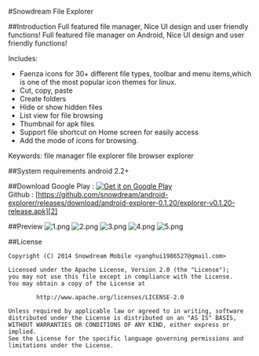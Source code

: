 #Snowdream File Explorer

##Introduction
Full featured file manager, Nice UI design and user friendly functions!
Full featured file manager on Android, Nice UI design and user friendly functions!

Includes:
* Faenza icons for 30+ different file types, toolbar and menu items,which is one of the most popular icon themes for linux.
* Cut, copy, paste
* Create folders
* Hide or show hidden files
* List view for file browsing
* Thumbnail for apk files
* Support file shortcut on Home screen for easily access
* Add the mode of icons for browsing.

Keywords: file manager file explorer file browser explorer

##System requirements
android 2.2+

##Download
Google Play : [![Get it on Google Play](https://developer.android.com/images/brand/en_generic_rgb_wo_60.png "Get it on Google Play")][1]                   
Github : [https://github.com/snowdream/android-explorer/releases/download/android-explorer-0.1.20/explorer-v0.1.20-release.apk][2]

##Preview
![1.png](https://raw.github.com/snowdream/android-explorer/master/docs/preview/1.png "1.png")
![2.png](https://raw.github.com/snowdream/android-explorer/master/docs/preview/2.png "2.png")
![3.png](https://raw.github.com/snowdream/android-explorer/master/docs/preview/3.png "3.png")
![4.png](https://raw.github.com/snowdream/android-explorer/master/docs/preview/4.png "4.png")
![5.png](https://raw.github.com/snowdream/android-explorer/master/docs/preview/5.png "5.png")
       

##License
```
Copyright (C) 2014 Snowdream Mobile <yanghui1986527@gmail.com>

Licensed under the Apache License, Version 2.0 (the "License");
you may not use this file except in compliance with the License.
You may obtain a copy of the License at

        http://www.apache.org/licenses/LICENSE-2.0

Unless required by applicable law or agreed to in writing, software
distributed under the License is distributed on an "AS IS" BASIS,
WITHOUT WARRANTIES OR CONDITIONS OF ANY KIND, either express or implied.
See the License for the specific language governing permissions and
limitations under the License.
```

[1]:https://play.google.com/store/apps/details?id=com.github.snowdream.android.apps.explorer
[2]:https://github.com/snowdream/android-explorer/releases/download/android-explorer-0.1.20/explorer-v0.1.20-release.apk
